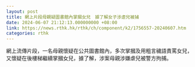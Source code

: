 ```yaml
---
layout: post
title: 網上片段母親疑圖書館內掌摑女兒　據了解女子涉虐兒被捕
date: 2024-06-07 21:12:13.000000000 +08:00
link: https://news.rthk.hk/rthk/ch/component/k2/1756557-20240607.htm
categories: rthk
---
```


網上流傳片段，一名母親懷疑在公共圖書館內，多次掌摑及用粗言穢語責罵女兒，又懷疑在後樓梯繼續掌摑女兒，據了解，涉案母親涉嫌虐兒被警方拘捕。

